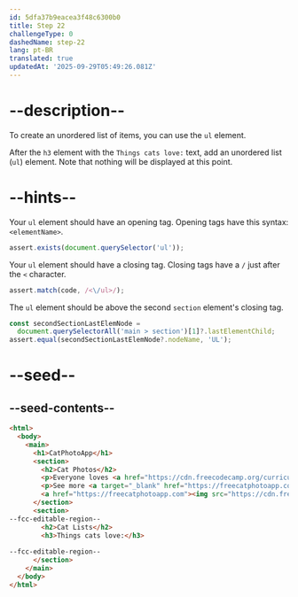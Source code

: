 ```yaml
---
id: 5dfa37b9eacea3f48c6300b0
title: Step 22
challengeType: 0
dashedName: step-22
lang: pt-BR
translated: true
updatedAt: '2025-09-29T05:49:26.081Z'
---
```


# --description--

To create an unordered list of items, you can use the `ul` element.

After the `h3` element with the `Things cats love:` text, add an unordered list (`ul`) element. Note that nothing will be displayed at this point.

# --hints--

Your `ul` element should have an opening tag. Opening tags have this syntax: `<elementName>`.

```js
assert.exists(document.querySelector('ul'));
```

Your `ul` element should have a closing tag. Closing tags have a `/` just after the `<` character.

```js
assert.match(code, /<\/ul>/);
```

The `ul` element should be above the second `section` element's closing tag.

```js
const secondSectionLastElemNode =
  document.querySelectorAll('main > section')[1]?.lastElementChild;
assert.equal(secondSectionLastElemNode?.nodeName, 'UL');
```

# --seed--

## --seed-contents--

```html
<html>
  <body>
    <main>
      <h1>CatPhotoApp</h1>
      <section>
        <h2>Cat Photos</h2>
        <p>Everyone loves <a href="https://cdn.freecodecamp.org/curriculum/cat-photo-app/running-cats.jpg">cute cats</a> online!</p>
        <p>See more <a target="_blank" href="https://freecatphotoapp.com">cat photos</a> in our gallery.</p>
        <a href="https://freecatphotoapp.com"><img src="https://cdn.freecodecamp.org/curriculum/cat-photo-app/relaxing-cat.jpg" alt="A cute orange cat lying on its back."></a>
      </section>
      <section>
--fcc-editable-region--
        <h2>Cat Lists</h2>
        <h3>Things cats love:</h3>
        
--fcc-editable-region--
      </section>
    </main>
  </body>
</html>
```
